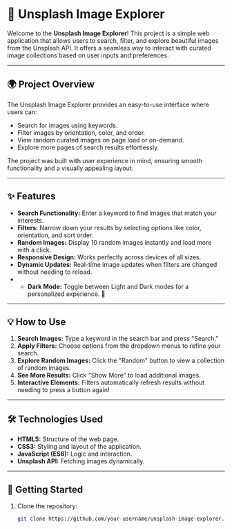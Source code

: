 # 🌟 Unsplash Image Explorer  

Welcome to the **Unsplash Image Explorer**! This project is a simple web application that allows users to search, filter, and explore beautiful images from the Unsplash API. It offers a seamless way to interact with curated image collections based on user inputs and preferences.  

---

## 🌍 **Project Overview**  
The Unsplash Image Explorer provides an easy-to-use interface where users can:  
- Search for images using keywords.  
- Filter images by orientation, color, and order.  
- View random curated images on page load or on-demand.  
- Explore more pages of search results effortlessly.  

The project was built with user experience in mind, ensuring smooth functionality and a visually appealing layout.  

---

## ✨ **Features**  
- **Search Functionality:** Enter a keyword to find images that match your interests.  
- **Filters:** Narrow down your results by selecting options like color, orientation, and sort order.  
- **Random Images:** Display 10 random images instantly and load more with a click.  
- **Responsive Design:** Works perfectly across devices of all sizes.  
- **Dynamic Updates:** Real-time image updates when filters are changed without needing to reload.
- - **Dark Mode:** Toggle between Light and Dark modes for a personalized experience. 🌙 

---

## 💡 **How to Use**  
1. **Search Images:** Type a keyword in the search bar and press "Search."  
2. **Apply Filters:** Choose options from the dropdown menus to refine your search.  
3. **Explore Random Images:** Click the "Random" button to view a collection of random images.  
4. **See More Results:** Click "Show More" to load additional images.  
5. **Interactive Elements:** Filters automatically refresh results without needing to press a button again!  

---

## 🛠️ **Technologies Used**  
- **HTML5:** Structure of the web page.  
- **CSS3:** Styling and layout of the application.  
- **JavaScript (ES6):** Logic and interaction.  
- **Unsplash API:** Fetching images dynamically.  

---

## 🚀 **Getting Started**  
1. Clone the repository:  
   ```bash
   git clone https://github.com/your-username/unsplash-image-explorer.git

